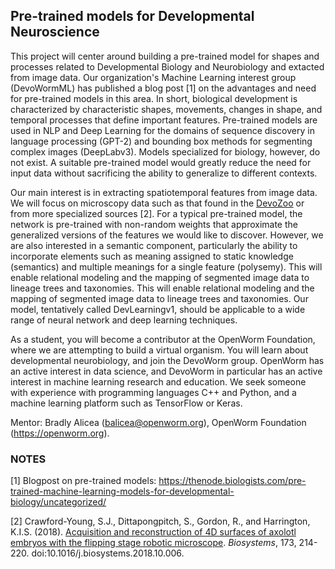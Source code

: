 ## Pre-trained models for Developmental Neuroscience  

This project will center around building a pre-trained model for shapes and processes related to Developmental Biology and Neurobiology and extacted from image data. Our organization's Machine Learning interest group (DevoWormML) has published a blog post [1] on the advantages and need for pre-trained models in this area. In short, biological development is characterized by characteristic shapes, movements, changes in shape, and temporal processes that define important features. Pre-trained models are used in NLP and Deep Learning for the domains of sequence discovery in language processing (GPT-2) and bounding box methods for segmenting complex images (DeepLabv3). Models specialized for biology, however, do not exist. A suitable pre-trained model would greatly reduce the need for input data without sacrificing the ability to generalize to different contexts. 

Our main interest is in extracting spatiotemporal features from image data. We will focus on microscopy data such as that found in the [DevoZoo](https://devoworm.github.io/devozoo.htm) or from more specialized sources [2]. For a typical pre-trained model, the network is pre-trained with non-random weights that approximate the generalized versions of the features we would like to discover. However, we are also interested in a semantic component, particularly the ability to incorporate elements such as meaning assigned to static knowledge (semantics) and multiple meanings for a single feature (polysemy). This will enable relational modeling and the mapping of segmented image data to lineage trees and taxonomies. This will enable relational modeling and the mapping of segmented image data to lineage trees and taxonomies. Our model, tentatively called DevLearningv1, should be applicable to a wide range of neural network and deep learning techniques. 

As a student, you will become a contributor at the OpenWorm Foundation, where we are attempting to build a virtual organism. You will learn about developmental neurobiology, and join the DevoWorm group. OpenWorm has an active interest in data science, and DevoWorm in particular has an active interest in machine learning research and education. We seek someone with experience with programming languages C++ and Python, and a machine learning platform such as TensorFlow or Keras.

Mentor: Bradly Alicea (balicea@openworm.org), OpenWorm Foundation (https://openworm.org).

### NOTES
[1] Blogpost on pre-trained models: https://thenode.biologists.com/pre-trained-machine-learning-models-for-developmental-biology/uncategorized/

[2] Crawford-Young, S.J., Dittapongpitch, S., Gordon, R., and Harrington, K.I.S. (2018). [Acquisition and reconstruction of 4D surfaces of axolotl embryos with the flipping stage robotic microscope](https://www.sciencedirect.com/science/article/pii/S0303264718302995). _Biosystems_, 173, 214-220. doi:10.1016/j.biosystems.2018.10.006.
